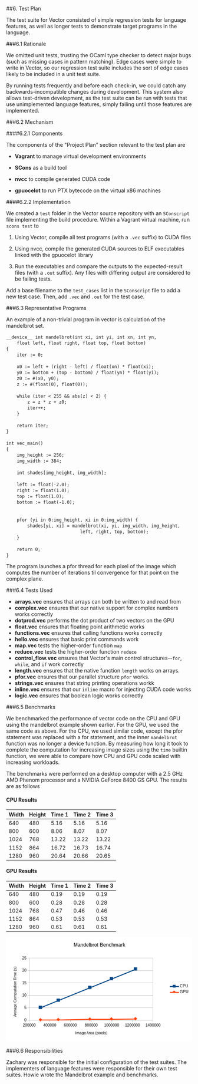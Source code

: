 ##6. Test Plan

The test suite for Vector consisted of simple regression tests for language
features, as well as longer tests to demonstrate target programs in the language.

###6.1 Rationale

We omitted unit tests, trusting the OCaml type checker to detect major bugs
(such as missing cases in pattern matching). Edge cases were simple to write in
Vector, so our regression test suite includes the sort of edge cases likely to
be included in a unit test suite.

By running tests frequently and before each check-in, we could catch any
backwards-incompatible changes during development. This system also allows
test-driven development, as the test suite can be run with tests that use
unimplemented language features, simply failing until those features are
implemented.

###6.2 Mechanism

####6.2.1 Components

The components of the "Project Plan" section relevant to the test plan are

* **Vagrant** to manage virtual development environments

* **SCons** as a build tool

* **nvcc** to compile generated CUDA code

* **gpuocelot** to run PTX bytecode on the virtual x86 machines

####6.2.2 Implementation

We created a `test` folder in the Vector source repository with an `SConscript`
file implementing the build procedure. Within a Vagrant virtual machine, run
`scons test` to

1. Using Vector, compile all test programs (with a `.vec` suffix) to CUDA files

2. Using nvcc, compile the generated CUDA sources to ELF executables linked
   with the gpuocelot library

3. Run the executables and compare the outputs to the expected-result files
   (with a `.out` suffix). Any files with differing output are considered to be
   failing tests.

Add a base filename to the `test_cases` list in the `SConscript` file to add a
new test case. Then, add `.vec` and `.out` for the test case.

###6.3 Representative Programs

An example of a non-trivial program in vector is calculation of the
mandelbrot set.

    __device__ int mandelbrot(int xi, int yi, int xn, int yn,
        float left, float right, float top, float bottom)
    {
        iter := 0;

        x0 := left + (right - left) / float(xn) * float(xi);
        y0 := bottom + (top - bottom) / float(yn) * float(yi);
        z0 := #(x0, y0);
        z := #(float(0), float(0));

        while (iter < 255 && abs(z) < 2) {
            z = z * z + z0;
            iter++;
        }

        return iter;
    }

    int vec_main()
    {
        img_height := 256;
        img_width := 384;

        int shades[img_height, img_width];

        left := float(-2.0);
        right := float(1.0);
        top := float(1.0);
        bottom := float(-1.0);


        pfor (yi in 0:img_height, xi in 0:img_width) {
            shades[yi, xi] = mandelbrot(xi, yi, img_width, img_height,
                                left, right, top, bottom);
        }

        return 0;
    }

The program launches a pfor thread for each pixel of the image which computes
the number of iterations til convergence for that point on the complex plane.

###6.4 Tests Used

* **arrays.vec** ensures that arrays can both be written to and read from 
* **complex.vec** ensures that our native support for complex numbers works correctly
* **dotprod.vec** performs the dot product of two vectors on the GPU
* **float.vec** ensures that floating point arithmetic works
* **functions.vec** ensures that calling functions works correctly
* **hello.vec** ensures that basic print commands work
* **map.vec** tests the higher-order function `map`
* **reduce.vec** tests the higher-order function `reduce`
* **control_flow.vec** ensures that Vector's main control structures--`for`, 
`while`, and `if` work correctly
* **length.vec** ensures that the native function `length` works on arrays.
* **pfor.vec** ensures that our parallel structure `pfor` works.
* **strings.vec** ensures that string printing operations workk
* **inline.vec** ensures that our `inline` macro for injecting CUDA code works
* **logic.vec** ensures that boolean logic works correctly

###6.5 Benchmarks

We benchmarked the performance of vector code on the CPU and GPU using the
mandelbrot example shown earlier. For the GPU, we used the same code as above.
For the CPU, we used similar code, except the pfor statement was replaced
with a for statement, and the inner `mandelbrot` function was no longer a
device function. By measuring how long it took to complete the computation
for increasing image sizes using the `time` builtin function, we were able to
compare how CPU and GPU code scaled with increasing workloads.

The benchmarks were performed on a desktop computer with a 2.5 GHz AMD Phenom
processor and a NVIDIA GeForce 8400 GS GPU. The results are as follows

#### CPU Results

| Width | Height | Time 1 | Time 2 | Time 3 |
|:------|:-------|:-------|:-------|:-------|
| 640   | 480    | 5.16   | 5.16   | 5.16   |
| 800   | 600    | 8.06   | 8.07   | 8.07   |
| 1024  | 768    | 13.22  | 13.22  | 13.22  |
| 1152  | 864    | 16.72  | 16.73  | 16.74  |
| 1280  | 960    | 20.64  | 20.66  | 20.65  |

#### GPU Results

| Width | Height | Time 1 | Time 2 | Time 3 |
|:------|:-------|:-------|:-------|:-------|
| 640   | 480    | 0.19   | 0.19   | 0.19   |
| 800   | 600    | 0.28   | 0.28   | 0.28   |
| 1024  | 768    | 0.47   | 0.46   | 0.46   |
| 1152  | 864    | 0.53   | 0.53   | 0.53   |
| 1280  | 960    | 0.61   | 0.61   | 0.61   |

![Benchmark Results](docs/benchmark-result-plot.png)

###6.6 Responsibilities

Zachary was responsible for the initial configuration of the test suites. The
implementers of language features were responsible for their own test suites.
Howie wrote the Mandelbrot example and benchmarks.
